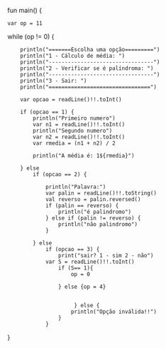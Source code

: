 






fun main() {
    
    var op = 11
   
   while (op != 0) {
    
        println("=======Escolha uma opção=========")
        println("1 - Cálculo de média: ")
        println("---------------------------------")
        println("2 - Verificar se é palíndroma: ")
        println("---------------------------------")
        println("3 - Sair: ")
        println("================================")
        
        var opcao = readLine()!!.toInt()

        if (opcao == 1) {
            println("Primeiro numero")
            var n1 = readLine()!!.toInt()
            println("Segundo numero")
            var n2 = readLine()!!.toInt()
            var rmedia = (n1 + n2) / 2

            println("A média é: 1${rmedia}")

        } else
            if (opcao == 2) {

                println("Palavra:")
                var palin = readLine()!!.toString()
                val reverso = palin.reversed()
                if (palin == reverso) {
                    println("é palindromo")
                } else if (palin != reverso) {
                    println("não palindromo")
                }

            } else
                if (opcao == 3) {
                    print("sair? 1 - sim 2 - não")
                var S = readLine()!!.toInt()
                    if (S== 1){
                        op = 0

                    } else {op = 4}


                         } else {
                        println("Opção inválida!!")
                    }
                }

}
